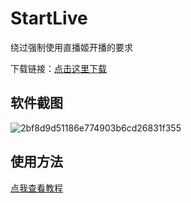 # StartLive
绕过强制使用直播姬开播的要求

下载链接：[点击这里下载](https://github.com/Radekyspec/StartLive/releases/latest)

## 软件截图
![2bf8d9d51186e774903b6cd26831f355](https://github.com/user-attachments/assets/974b0dbb-fcd5-4b26-be76-42db728b8942)

## 使用方法
[点我查看教程](https://github.com/Radekyspec/StartLive/blob/master/GETTING_STARTED.md)
